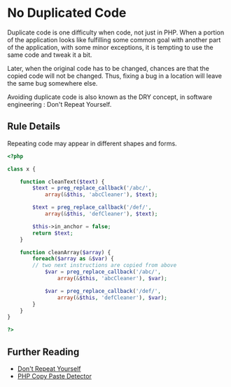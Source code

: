<!-- Good Practices -->
# No Duplicated Code

Duplicate code is one difficulty when code, not just in PHP. When a portion of the application looks like fulfilling some common goal with another part of the application, with some minor exceptions, it is tempting to use the same code and tweak it a bit. 

Later, when the original code has to be changed, chances are that the copied code will not be changed. Thus, fixing a bug in a location will leave the same bug somewhere else. 

Avoiding duplicate code is also known as the DRY concept, in software engineering : Don't Repeat Yourself. 

## Rule Details

Repeating code may appear in different shapes and forms. 

```php
<?php

class x {

	function cleanText($text) {
		$text = preg_replace_callback('/abc/', 
			array(&$this, 'abcCleaner'), $text);

		$text = preg_replace_callback('/def/', 
			array(&$this, 'defCleaner'), $text);

		$this->in_anchor = false;
		return $text;
	}

	function cleanArray($array) {
		foreach($array as &$var) {
		// two next instructions are copied from above
			$var = preg_replace_callback('/abc/', 
				array(&$this, 'abcCleaner'), $var);

			$var = preg_replace_callback('/def/', 
				array(&$this, 'defCleaner'), $var);
		}
	}
}

?>
```


## Further Reading
* [Don't Repeat Yourself](http://en.wikipedia.org/wiki/Don't_repeat_yourself)
* [PHP Copy Paste Detector](https://github.com/sebastianbergmann/phpcpd)
